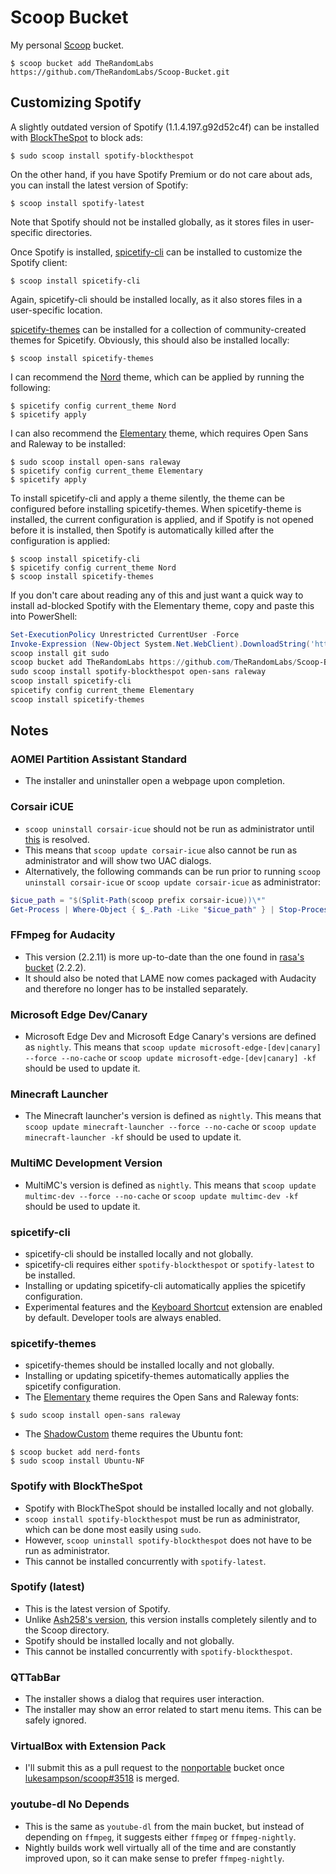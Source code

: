 <!-- markdownlint-disable MD010 -->
<!-- markdownlint-disable MD014 -->
<!-- markdownlint-disable MD037 -->
<!-- markdownlint-disable MD040 -->
<!-- markdownlint-disable MD046 -->

# Scoop Bucket

My personal [Scoop](https://github.com/lukesampson/scoop) bucket.

	$ scoop bucket add TheRandomLabs https://github.com/TheRandomLabs/Scoop-Bucket.git

## Customizing Spotify

A slightly outdated version of Spotify (1.1.4.197.g92d52c4f) can be installed with
[BlockTheSpot](https://github.com/master131/BlockTheSpot) to block ads:

	$ sudo scoop install spotify-blockthespot

On the other hand, if you have Spotify Premium or do not care about ads, you can install the latest
version of Spotify:

    $ scoop install spotify-latest

Note that Spotify should not be installed globally, as it stores files in user-specific directories.

Once Spotify is installed, [spicetify-cli](https://github.com/khanhas/spicetify-cli) can be
installed to customize the Spotify client:

    $ scoop install spicetify-cli

Again, spicetify-cli should be installed locally, as it also stores files in a user-specific
location.

[spicetify-themes](https://github.com/morpheusthewhite/spicetify-themes) can be installed for
a collection of community-created themes for Spicetify. Obviously, this should also be installed
locally:

	$ scoop install spicetify-themes

I can recommend the [Nord](https://github.com/morpheusthewhite/spicetify-themes/tree/master/Nord)
theme, which can be applied by running the following:

	$ spicetify config current_theme Nord
	$ spicetify apply

I can also recommend the
[Elementary](https://github.com/morpheusthewhite/spicetify-themes/tree/master/Elementary) theme,
which requires Open Sans and Raleway to be installed:

	$ sudo scoop install open-sans raleway
	$ spicetify config current_theme Elementary
	$ spicetify apply

To install spicetify-cli and apply a theme silently, the theme can be configured before installing
spicetify-themes. When spicetify-theme is installed, the current configuration is applied,
and if Spotify is not opened before it is installed, then Spotify is automatically killed after the
configuration is applied:

	$ scoop install spicetify-cli
	$ spicetify config current_theme Nord
	$ scoop install spicetify-themes

If you don't care about reading any of this and just want a quick way to install ad-blocked Spotify
with the Elementary theme, copy and paste this into PowerShell:

```powershell
Set-ExecutionPolicy Unrestricted CurrentUser -Force
Invoke-Expression (New-Object System.Net.WebClient).DownloadString('https://get.scoop.sh')
scoop install git sudo
scoop bucket add TheRandomLabs https://github.com/TheRandomLabs/Scoop-Bucket.git
sudo scoop install spotify-blockthespot open-sans raleway
scoop install spicetify-cli
spicetify config current_theme Elementary
scoop install spicetify-themes
```

## Notes

### AOMEI Partition Assistant Standard

* The installer and uninstaller open a webpage upon completion.

### Corsair iCUE

* `scoop uninstall corsair-icue` should not be run as administrator until
[this](https://github.com/lukesampson/scoop/issues/2952#issuecomment-542531849) is resolved.
* This means that `scoop update corsair-icue` also cannot be run as administrator and will show
two UAC dialogs.
* Alternatively, the following commands can be run prior to running
`scoop uninstall corsair-icue` or `scoop update corsair-icue` as administrator:

```powershell
$icue_path = "$(Split-Path(scoop prefix corsair-icue))\*"
Get-Process | Where-Object { $_.Path -Like "$icue_path" } | Stop-Process -Force
```

### FFmpeg for Audacity

* This version (2.2.11) is more up-to-date than the one found in
[rasa's bucket](https://github.com/rasa/scoops) (2.2.2).
* It should also be noted that LAME now comes packaged with Audacity and therefore no longer has
to be installed separately.

### Microsoft Edge Dev/Canary

* Microsoft Edge Dev and Microsoft Edge Canary's versions are defined as `nightly`. This means that
`scoop update microsoft-edge-[dev|canary] --force --no-cache` or
`scoop update microsoft-edge-[dev|canary] -kf` should be used to update it.

### Minecraft Launcher

* The Minecraft launcher's version is defined as `nightly`. This means that
`scoop update minecraft-launcher --force --no-cache` or `scoop update minecraft-launcher -kf`
should be used to update it.

### MultiMC Development Version

* MultiMC's version is defined as `nightly`. This means that
`scoop update multimc-dev --force --no-cache` or `scoop update multimc-dev -kf`
should be used to update it.

### spicetify-cli

* spicetify-cli should be installed locally and not globally.
* spicetify-cli requires either `spotify-blockthespot` or `spotify-latest` to be installed.
* Installing or updating spicetify-cli automatically applies the spicetify configuration.
* Experimental features and the
[Keyboard Shortcut](https://github.com/khanhas/spicetify-cli/wiki/Extensions#keyboard-shortcut)
extension are enabled by default. Developer tools are always enabled.

### spicetify-themes

* spicetify-themes should be installed locally and not globally.
* Installing or updating spicetify-themes automatically applies the spicetify configuration.
* The [Elementary](https://github.com/morpheusthewhite/spicetify-themes/tree/master/Elementary)
theme requires the Open Sans and Raleway fonts:

```
$ sudo scoop install open-sans raleway
```

* The [ShadowCustom](https://github.com/morpheusthewhite/spicetify-themes/tree/master/ShadowCustom)
theme requires the Ubuntu font:

```
$ scoop bucket add nerd-fonts
$ sudo scoop install Ubuntu-NF
```

### Spotify with BlockTheSpot

* Spotify with BlockTheSpot should be installed locally and not globally.
* `scoop install spotify-blockthespot` must be run as administrator,
which can be done most easily using `sudo`.
* However, `scoop uninstall spotify-blockthespot` does not have to be run as administrator.
* This cannot be installed concurrently with `spotify-latest`.

### Spotify (latest)

* This is the latest version of Spotify.
* Unlike [Ash258's version](https://github.com/Ash258/scoop-Ash258/blob/master/bucket/Spotify.json),
this version installs completely silently and to the Scoop directory.
* Spotify should be installed locally and not globally.
* This cannot be installed concurrently with `spotify-blockthespot`.

### QTTabBar

* The installer shows a dialog that requires user interaction.
* The installer may show an error related to start menu items. This can be safely ignored.

### VirtualBox with Extension Pack

* I'll submit this as a pull request to the
[nonportable](https://github.com/oltolm/scoop-nonportable) bucket once
[lukesampson/scoop#3518](https://github.com/lukesampson/scoop/pull/3518) is merged.

### youtube-dl No Depends

* This is the same as `youtube-dl` from the main bucket, but instead of depending on `ffmpeg`, it
suggests either `ffmpeg` or `ffmpeg-nightly`.
* Nightly builds work well virtually all of the time and are constantly improved upon, so it can
make sense to prefer `ffmpeg-nightly`.
